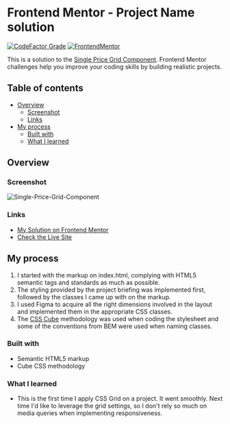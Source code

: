 # Frontend Mentor - Project Name solution

[![CodeFactor Grade](https://img.shields.io/codefactor/grade/github/EONRaider/single-price-grid-component?label=CodeFactor&logo=codefactor&style=flat-square)](https://www.codefactor.io/repository/github/eonraider/single-price-grid-component)
[![FrontendMentor](https://img.shields.io/badge/FrontendMentor-EONRaider-blue?style=flat-square)](https://www.frontendmentor.io/profile/EONRaider)

This is a solution to
the [Single Price Grid Component](https://www.frontendmentor.io/challenges/single-price-grid-component-5ce41129d0ff452fec5abbbc).
Frontend Mentor challenges help you
improve your coding skills by building realistic projects.

## Table of contents

- [Overview](#overview)
    - [Screenshot](#screenshot)
    - [Links](#links)
- [My process](#my-process)
    - [Built with](#built-with)
    - [What I learned](#what-i-learned)

## Overview

### Screenshot

![Single-Price-Grid-Component](https://github.com/EONRaider/Results-Summary-Component/assets/15611424/d3b83957-0bca-4761-a474-94bf0de4a7dd)

### Links

- [My Solution on Frontend Mentor](https://www.frontendmentor.io/solutions/responsive-html5css3-single-price-grid-component-oA6jm4it13)
- [Check the Live Site](https://eonraider-single-price-grid.netlify.app/)

## My process

1. I started with the markup on index.html, complying with HTML5 semantic tags and standards as much as possible.
2. The styling provided by the project briefing was implemented first, followed by the classes I came up with on the
   markup.
3. I used Figma to acquire all the right dimensions involved in the layout and implemented them in the appropriate CSS
   classes.
4. The [CSS Cube](https://cube.fyi/) methodology was used when coding the stylesheet and some of the conventions from
   BEM were used when naming classes.

### Built with

- Semantic HTML5 markup
- Cube CSS methodology

### What I learned

- This is the first time I apply CSS Grid on a project. It went smoothly. Next time I'd like to leverage the grid
  settings, so I don't rely so much on media queries when implementing responsiveness.